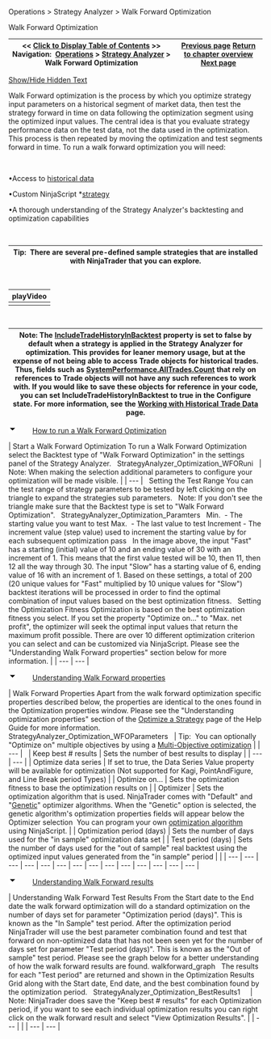 ﻿


Operations \> Strategy Analyzer \> Walk Forward Optimization






















Walk Forward Optimization







| \<\< [Click to Display Table of Contents](walk_forward_optimize_a_strate.md) \>\> **Navigation:**     [Operations](operations-1.md) \> [Strategy Analyzer](strategy_analyzer-1.md) \> Walk Forward Optimization | [Previous page](optimization_fitness_metrics-1.md) [Return to chapter overview](strategy_analyzer-1.md) [Next page](anchored-walk-forward-optimiza-1.md) |
| --- | --- |




[Show/Hide Hidden Text](javascript:HMToggleExpandAll(!HMAnyToggleOpen()) "Click to open/close expanding sections")









Walk Forward optimization is the process by which you optimize strategy input parameters on a historical segment of market data, then test the strategy forward in time on data following the optimization segment using the optimized input values. The central idea is that you evaluate strategy performance data on the test data, not the data used in the optimization. This process is then repeated by moving the optimization and test segments forward in time. To run a walk forward optimization you will need:


 


•Access to [historical data](data_by_provider-1.md)

•Custom NinjaScript \*[strategy](strategy-1.md) 

•A thorough understanding of the Strategy Analyzer's backtesting and optimization capabilities

 




| Tip:  There are several pre\-defined sample strategies that are installed with NinjaTrader that you can explore. |
| --- |



 




| playVideo |
| --- |
|  |



 




| Note: The [IncludeTradeHistoryInBacktest](includetradehistoryinbacktest-1.md) property is set to false by default when a strategy is applied in the Strategy Analyzer for optimization. This provides for leaner memory usage, but at the expense of not being able to access Trade objects for historical trades. Thus, fields such as [SystemPerformance.AllTrades.Count](alltrades-1.md) that rely on references to Trade objects will not have any such references to work with. If you would like to save these objects for reference in your code, you can set IncludeTradeHistoryInBacktest to true in the Configure state. For more information, see the [Working with Historical Trade Data](strategyanalyzer_properties_2-1.md) page. |
| --- |



![tog_minus](tog_minus-1.gif)        [How to run a Walk Forward Optimization](javascript:HMToggle('toggle','HowToRunAWalkForwardOptimization','HowToRunAWalkForwardOptimization_ICON'))




| Start a Walk Forward Optimization To run a Walk Forward Optimization select the Backtest type of "Walk Forward Optimization" in the settings panel of the Strategy Analyzer.    StrategyAnalyzer_Optimization_WFORuni     | Note: When making the selection additional parameters to configure your optimization will be made visible. | | --- |      Setting the Test Range You can the test range of strategy parameters to be tested by left clicking on the triangle to expand the strategies sub parameters.   Note: If you don't see the triangle make sure that the Backtest type is set to "Walk Forward Optimization".   StrategyAnalyzer_Optimization_Paramters   Min.  \- The starting value you want to test  Max.  \- The last value to test  Increment \- The increment value (step value) used to increment the starting value by for each subsequent optimization pass   In the image above, the input "Fast" has a starting (initial) value of 10 and an ending value of 30 with an increment of 1\. This means that the first value tested will be 10, then 11, then 12 all the way through 30\. The input "Slow" has a starting value of 6, ending value of 16 with an increment of 1\. Based on these settings, a total of 200 (20 unique values for "Fast" multiplied by 10 unique values for "Slow") backtest iterations will be processed in order to find the optimal combination of input values based on the best optimization fitness.   Setting the Optimization Fitness  Optimization is based on the best optimization fitness you select. If you set the property "Optimize on..." to "Max. net profit", the optimizer will seek the optimal input values that return the maximum profit possible. There are over 10 different optimization criterion you can select and can be customized via NinjaScript. Please see the "Understanding Walk Forward properties" section below for more information. |
| --- | --- |



![tog_minus](tog_minus-1.gif)        [Understanding Walk Forward properties](javascript:HMToggle('toggle','UnderstandingWalkForwardProperties','UnderstandingWalkForwardProperties_ICON'))




| Walk Forward Properties Apart from the walk forward optimization specific properties described below, the properties are identical to the ones found in the Optimization properties window. Please see the "Understanding optimization properties" section of the [Optimize a Strategy](optimize_a_strategy-1.md) page of the Help Guide for more information.   StrategyAnalyzer_Optimization_WFOParameters     | Tip:  You can optionally "Optimize on" multiple objectives by using a [Multi\-Objective optimization](multi-objective_optimization-1.md) | | --- |        | Keep best \# results | Sets the number of best results to display | | --- | --- | | Optimize data series | If set to true, the Data Series Value property will be available for optimization (Not supported for Kagi, PointAndFigure, and Line Break period Types) | | Optimize on... | Sets the optimization fitness to base the optimization results on | | Optimizer | Sets the optimization algorithm that is used. NinjaTrader comes with "Default" and "[Genetic](genetic_algorithm-1.md)" optimizer algorithms. When the "Genetic" option is selected, the genetic algorithm's optimization properties fields will appear below the Optimizer selection  You can program your own [optimization algorithm](optimizer-1.md) using NinjaScript. | | Optimization period (days) | Sets the number of days used for the "in sample" optimization data set | | Test period (days) | Sets the number of days used for the "out of sample" real backtest using the optimized input values generated from the "in sample" period | |
| --- | --- | --- | --- | --- | --- | --- | --- | --- | --- | --- | --- | --- | --- |



![tog_minus](tog_minus-1.gif)        [Understanding Walk Forward results](javascript:HMToggle('toggle','UnderstandingWalkForwardResults','UnderstandingWalkForwardResults_ICON'))




| Understanding Walk Forward Test Results From the Start date to the End date the walk forward optimization will do a standard optimization on the number of days set for parameter "Optimization period (days)". This is known as the "In Sample" test period. After the optimization period NinjaTrader will use the best parameter combination found and test that forward on non\-optimized data that has not been seen yet for the number of days set for parameter "Test period (days)". This is known as the "Out of sample" test period. Please see the graph below for a better understanding of how the walk forward results are found. walkforward_graph   The results for each "Test period" are returned and shown in the Optimization Results Grid along with the Start date, End date, and the best combination found by the optimization period.   StrategyAnalyzer_Optimization_BestResults1       | Note: NinjaTrader does save the "Keep best \# results" for each Optimization period, if you want to see each individual optimization results you can right click on the walk forward result and select "View Optimization Results". | | --- | |
| --- | --- |










